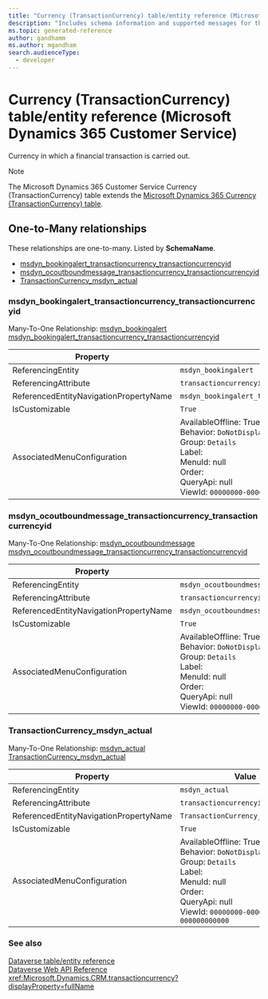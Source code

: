 ```yaml
---
title: "Currency (TransactionCurrency) table/entity reference (Microsoft Dynamics 365 Customer Service)"
description: "Includes schema information and supported messages for the Currency (TransactionCurrency) table/entity with Microsoft Dynamics 365 Customer Service."
ms.topic: generated-reference
author: gandhamm
ms.author: mgandham
search.audienceType: 
  - developer
---
```


# Currency (TransactionCurrency) table/entity reference (Microsoft Dynamics 365 Customer Service)

Currency in which a financial transaction is carried out.

> [!NOTE]
> The Microsoft Dynamics 365 Customer Service Currency (TransactionCurrency) table extends the [Microsoft Dynamics 365 Currency (TransactionCurrency) table](/dynamics365/developer/reference/entities/transactioncurrency).




## One-to-Many relationships

These relationships are one-to-many. Listed by **SchemaName**.

- [msdyn_bookingalert_transactioncurrency_transactioncurrencyid](#BKMK_msdyn_bookingalert_transactioncurrency_transactioncurrencyid)
- [msdyn_ocoutboundmessage_transactioncurrency_transactioncurrencyid](#BKMK_msdyn_ocoutboundmessage_transactioncurrency_transactioncurrencyid)
- [TransactionCurrency_msdyn_actual](#BKMK_TransactionCurrency_msdyn_actual)

### <a name="BKMK_msdyn_bookingalert_transactioncurrency_transactioncurrencyid"></a> msdyn_bookingalert_transactioncurrency_transactioncurrencyid

Many-To-One Relationship: [msdyn_bookingalert msdyn_bookingalert_transactioncurrency_transactioncurrencyid](msdyn_bookingalert.md#BKMK_msdyn_bookingalert_transactioncurrency_transactioncurrencyid)

|Property|Value|
|---|---|
|ReferencingEntity|`msdyn_bookingalert`|
|ReferencingAttribute|`transactioncurrencyid`|
|ReferencedEntityNavigationPropertyName|`msdyn_bookingalert_transactioncurrency_transactioncurrencyid`|
|IsCustomizable|`True`|
|AssociatedMenuConfiguration|AvailableOffline: True<br />Behavior: `DoNotDisplay`<br />Group: `Details`<br />Label: <br />MenuId: null<br />Order: <br />QueryApi: null<br />ViewId: `00000000-0000-0000-0000-000000000000`|

### <a name="BKMK_msdyn_ocoutboundmessage_transactioncurrency_transactioncurrencyid"></a> msdyn_ocoutboundmessage_transactioncurrency_transactioncurrencyid

Many-To-One Relationship: [msdyn_ocoutboundmessage msdyn_ocoutboundmessage_transactioncurrency_transactioncurrencyid](msdyn_ocoutboundmessage.md#BKMK_msdyn_ocoutboundmessage_transactioncurrency_transactioncurrencyid)

|Property|Value|
|---|---|
|ReferencingEntity|`msdyn_ocoutboundmessage`|
|ReferencingAttribute|`transactioncurrencyid`|
|ReferencedEntityNavigationPropertyName|`msdyn_ocoutboundmessage_transactioncurrency_transactioncurrencyid`|
|IsCustomizable|`True`|
|AssociatedMenuConfiguration|AvailableOffline: True<br />Behavior: `DoNotDisplay`<br />Group: `Details`<br />Label: <br />MenuId: null<br />Order: <br />QueryApi: null<br />ViewId: `00000000-0000-0000-0000-000000000000`|

### <a name="BKMK_TransactionCurrency_msdyn_actual"></a> TransactionCurrency_msdyn_actual

Many-To-One Relationship: [msdyn_actual TransactionCurrency_msdyn_actual](msdyn_actual.md#BKMK_TransactionCurrency_msdyn_actual)

|Property|Value|
|---|---|
|ReferencingEntity|`msdyn_actual`|
|ReferencingAttribute|`transactioncurrencyid`|
|ReferencedEntityNavigationPropertyName|`TransactionCurrency_msdyn_actual`|
|IsCustomizable|`True`|
|AssociatedMenuConfiguration|AvailableOffline: True<br />Behavior: `DoNotDisplay`<br />Group: `Details`<br />Label: <br />MenuId: null<br />Order: <br />QueryApi: null<br />ViewId: `00000000-0000-0000-0000-000000000000`|



### See also

[Dataverse table/entity reference](/power-apps/developer/data-platform/reference/about-entity-reference)  
[Dataverse Web API Reference](/power-apps/developer/data-platform/webapi/reference/about)   
<xref:Microsoft.Dynamics.CRM.transactioncurrency?displayProperty=fullName>
